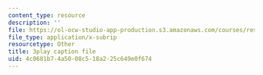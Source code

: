 ```yaml
---
content_type: resource
description: ''
file: https://ol-ocw-studio-app-production.s3.amazonaws.com/courses/res-6-006-video-demonstrations-in-lasers-and-optics-spring-2008/4c0681b74a5008c518a225c649e0f674_--Zi_cn4kPE.srt
file_type: application/x-subrip
resourcetype: Other
title: 3play caption file
uid: 4c0681b7-4a50-08c5-18a2-25c649e0f674
---
```

